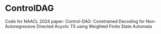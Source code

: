 # ControlDAG
Code for NAACL 2024 paper: Control-DAG: Constrained Decoding for Non-Autoregressive Directed Acyclic T5 using Weighted Finite State Automata
